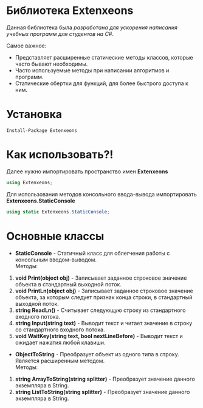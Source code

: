 # Библиотека Extenxeons
Данная библиотека была _разработана для ускорения написания учебных программ для студентов на C#_.

Самое важное:
- Представляет расширенные статические методы классов, которые часто бывают необходимы.
- Часто используемые методы при написании алгоритмов и программ.
- Статические обертки для функций, для более быстрого доступа к ним.

# Установка
```
Install-Package Extenxeons
```

# Как использовать?!
Далее нужно импортировать пространство имен **Extenxeons**
```csharp
using Extenxeons;
```

Для использования методов консольного ввода-вывода импортировать **Extenxeons.StaticConsole**
```csharp
using static Extenxeons.StaticConsole;
```

# Основные классы

- **StaticConsole** - Cтатичный класс для облегчения работы с консольным вводом-выводом.\
Методы:
1. **void Print(object obj)** - Записывает заданное строковое значение объекта в стандартный выходной поток.
2. **void PrintLn(object obj)** - Записывает заданное строковое значение объекта, за которым следует признак конца строки, в стандартный выходной поток.
3. **string ReadLn()** - Считывает следующую строку из стандартного входного потока.
4. **string Input(string text)** - Выводит текст и читает значение в строку со стандартного входного потока.
5. **void WaitKey(string text, bool nextLineBefore)** - Выводит текст и ожидает нажатия любой клавиши.

- **ObjectToString** - Преобразует объект из одного типа в строку. Является расширенным методом.\
Методы:
1. **string ArrayToString(string splitter)** - Преобразует значение данного экземпляра в String.
2. **string ListToString(string splitter)** - Преобразует значение данного экземпляра в String.
